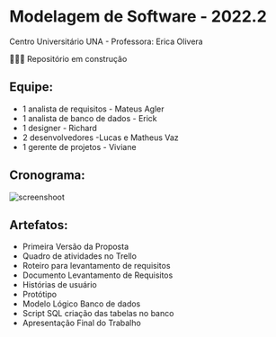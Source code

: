 # Modelagem de Software  - 2022.2
Centro Universitário UNA - Professora: Erica Olivera

👀✨🎯 Repositório em construção 

## Equipe:

- 1 analista de requisitos - Mateus Agler
- 1 analista de banco de dados - Erick
- 1 designer - Richard
- 2 desenvolvedores -Lucas e Matheus Vaz
- 1 gerente de projetos - Viviane

## Cronograma:

![screenshoot](calendário_atividades.png)

## Artefatos:

- Primeira Versão da Proposta
- Quadro de atividades no Trello 
- Roteiro para levantamento de requisitos 
- Documento Levantamento de Requisitos 
- Histórias de usuário 
- Protótipo
- Modelo Lógico Banco de dados 
- Script SQL criação das tabelas no banco 
- Apresentação Final do Trabalho 

